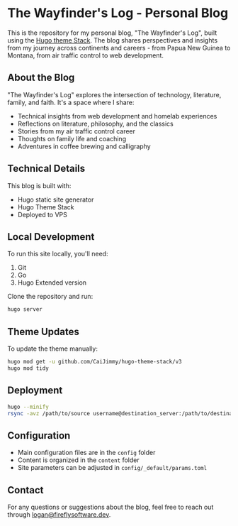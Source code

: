 # The Wayfinder's Log - Personal Blog

This is the repository for my personal blog, "The Wayfinder's Log", built using the [Hugo theme Stack](https://github.com/CaiJimmy/hugo-theme-stack). The blog shares perspectives and insights from my journey across continents and careers - from Papua New Guinea to Montana, from air traffic control to web development.

## About the Blog
"The Wayfinder's Log" explores the intersection of technology, literature, family, and faith. It's a space where I share:
- Technical insights from web development and homelab experiences
- Reflections on literature, philosophy, and the classics
- Stories from my air traffic control career
- Thoughts on family life and coaching
- Adventures in coffee brewing and calligraphy

## Technical Details
This blog is built with:
- Hugo static site generator
- Hugo Theme Stack
- Deployed to VPS

## Local Development
To run this site locally, you'll need:
1. Git
2. Go
3. Hugo Extended version

Clone the repository and run:
```bash
hugo server
```

## Theme Updates
To update the theme manually:
```bash
hugo mod get -u github.com/CaiJimmy/hugo-theme-stack/v3
hugo mod tidy
```

## Deployment
```bash
hugo --minify
rsync -avz /path/to/source username@destination_server:/path/to/destination
```

## Configuration
- Main configuration files are in the `config` folder
- Content is organized in the `content` folder
- Site parameters can be adjusted in `config/_default/params.toml`

## Contact
For any questions or suggestions about the blog, feel free to reach out through [logan@fireflysoftware.dev](logan@fireflysoftware.dev).